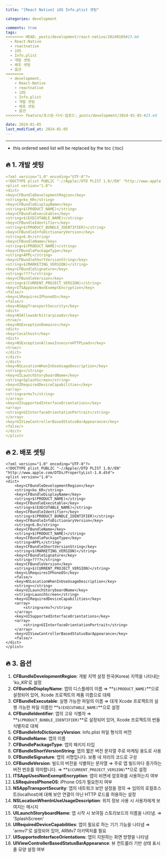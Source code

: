 ```yaml
---
title: "[React Native] iOS Info.plist 셋팅"

categories: development

comments: true
tags:
<<<<<<<< HEAD:_posts/development/react-native/20240105#23.md
  - React-Native
  - reactnative
  - iOS
  - Info.plist
  - 개발 셋팅
  - 배포 셋팅
  - 옵션
========
  - development,
    - React-Native
    - reactnative
    - iOS
    - Info.plist
    - 개발 셋팅
    - 배포 셋팅
    - 옵션
>>>>>>>> feature/포스팅-다시-업로드:_posts/development/2024-01-05-#23.md

date: 2024-01-05
last_modified_at: 2024-01-05
---
```


---

<!-- prettier-ignore -->
* this ordered seed list will be replaced by the toc 
{:toc}

## **🔥 1. 개발 셋팅**

```yaml
<?xml version="1.0" encoding="UTF-8"?>
<!DOCTYPE plist PUBLIC "-//Apple//DTD PLIST 1.0//EN" "http://www.apple.com/DTDs/PropertyList-1.0.dtd">
<plist version="1.0">
<dict>
<key>CFBundleDevelopmentRegion</key>
<string>ko_KR</string>
<key>CFBundleDisplayName</key>
<string>$(PRODUCT_NAME)</string>
<key>CFBundleExecutable</key>
<string>$(EXECUTABLE_NAME)</string>
<key>CFBundleIdentifier</key>
<string>$(PRODUCT_BUNDLE_IDENTIFIER)</string>
<key>CFBundleInfoDictionaryVersion</key>
<string>6.0</string>
<key>CFBundleName</key>
<string>$(PRODUCT_NAME)</string>
<key>CFBundlePackageType</key>
<string>APPL</string>
<key>CFBundleShortVersionString</key>
<string>$(MARKETING_VERSION)</string>
<key>CFBundleSignature</key>
<string>????</string>
<key>CFBundleVersion</key>
<string>$(CURRENT_PROJECT_VERSION)</string>
<key>ITSAppUsesNonExemptEncryption</key>
<false/>
<key>LSRequiresIPhoneOS</key>
<false/>
<key>NSAppTransportSecurity</key>
<dict>
<key>NSAllowsArbitraryLoads</key>
<true/>
<key>NSExceptionDomains</key>
<dict>
<key>localhost</key>
<dict>
<key>NSExceptionAllowsInsecureHTTPLoads</key>
<true/>
</dict>
</dict>
</dict>
<key>NSLocationWhenInUseUsageDescription</key>
<string></string>
<key>UILaunchStoryboardName</key>
<string>SplashScreen</string>
<key>UIRequiredDeviceCapabilities</key>
<array>
<string>armv7</string>
</array>
<key>UISupportedInterfaceOrientations</key>
<array>
<string>UIInterfaceOrientationPortrait</string>
</array>
<key>UIViewControllerBasedStatusBarAppearance</key>
<false/>
</dict>
</plist>
```

## **🔥 2. 배포 셋팅**

```
<?xml version="1.0" encoding="UTF-8"?>
<!DOCTYPE plist PUBLIC "-//Apple//DTD PLIST 1.0//EN" "http://www.apple.com/DTDs/PropertyList-1.0.dtd">
<plist version="1.0">
<dict>
	<key>CFBundleDevelopmentRegion</key>
	<string>ko_KR</string>
	<key>CFBundleDisplayName</key>
	<string>$(PRODUCT_NAME)</string>
	<key>CFBundleExecutable</key>
	<string>$(EXECUTABLE_NAME)</string>
	<key>CFBundleIdentifier</key>
	<string>$(PRODUCT_BUNDLE_IDENTIFIER)</string>
	<key>CFBundleInfoDictionaryVersion</key>
	<string>6.0</string>
	<key>CFBundleName</key>
	<string>$(PRODUCT_NAME)</string>
	<key>CFBundlePackageType</key>
	<string>APPL</string>
	<key>CFBundleShortVersionString</key>
	<string>$(MARKETING_VERSION)</string>
	<key>CFBundleSignature</key>
	<string>????</string>
	<key>CFBundleVersion</key>
	<string>$(CURRENT_PROJECT_VERSION)</string>
	<key>LSRequiresIPhoneOS</key>
	<false/>
	<key>NSLocationWhenInUseUsageDescription</key>
	<string></string>
	<key>UILaunchStoryboardName</key>
	<string>LaunchScreen</string>
	<key>UIRequiredDeviceCapabilities</key>
	<array>
		<string>armv7</string>
	</array>
	<key>UISupportedInterfaceOrientations</key>
	<array>
		<string>UIInterfaceOrientationPortrait</string>
	</array>
	<key>UIViewControllerBasedStatusBarAppearance</key>
	<false/>
</dict>
</plist>
```

## **🔥 3. 옵션**

1. **CFBundleDevelopmentRegion**: 개발 지역 설정 한국(Korea) 지역을 나타내는 'ko_KR'로 설정
2. **CFBundleDisplayName**: 앱의 디스플레이 이름 ⇒ **`$(PRODUCT_NAME)`**으로 설정되어 있어, Xcode 프로젝트의 제품 이름으로 대체
3. **CFBundleExecutable**: 실행 가능한 파일의 이름 ⇒ 대개 Xcode 프로젝트의 실행 가능한 파일 이름인 **`$(EXECUTABLE_NAME)`**으로 설정
4. **CFBundleIdentifier**: 앱의 고유 식별자 ⇒ **`$(PRODUCT_BUNDLE_IDENTIFIER)`**로 설정되어 있어, Xcode 프로젝트의 번들 식별자로 대체
5. **CFBundleInfoDictionaryVersion**: Info.plist 파일 형식의 버전
6. **CFBundleName**: 앱의 이름
7. **CFBundlePackageType**: 앱의 패키지 타입
8. **CFBundleShortVersionString**: 앱의 짧은 버전 문자열 주로 마케팅 용도로 사용
9. **CFBundleSignature**: 앱의 서명입니다. 보통 네 자리의 코드로 구성
10. **CFBundleVersion**: 빌드의 버전을 식별하는 문자열 ⇒ 주로 앱 빌드마다 증가하는 버전 번호를 의미합니다. ⇒ **`$(CURRENT_PROJECT_VERSION)`**으로 설정
11. **ITSAppUsesNonExemptEncryption**: 앱이 비면세 암호화를 사용하는지 여부
12. **LSRequiresIPhoneOS**: iPhone OS가 필요한지 여부
13. **NSAppTransportSecurity**: 앱의 네트워크 보안 설정을 정의 ⇒ 임의의 로컬호스트(localhost)에 대해 보안 연결이 아닌 HTTP 로드를 허용하는 설정
14. **NSLocationWhenInUseUsageDescription**: 위치 정보 사용 시 사용자에게 보여지는 메시지
15. **UILaunchStoryboardName**: 앱 시작 시 보여질 스토리보드의 이름을 나타냄. ⇒ 'SplashScreen'
16. **UIRequiredDeviceCapabilities**: 앱이 필요로 하는 기기 기능을 나타냄 ⇒ 'armv7'로 설정되어 있어, ARMv7 아키텍처를 필요
17. **UISupportedInterfaceOrientations**: 앱이 지원하는 화면 방향을 나타냄
18. **UIViewControllerBasedStatusBarAppearance**: 뷰 컨트롤러 기반 상태 표시줄 모양 설정 여부
